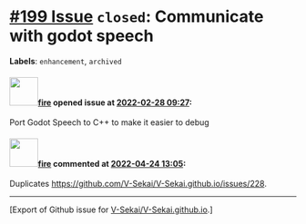 # [\#199 Issue](https://github.com/V-Sekai/V-Sekai.github.io/issues/199) `closed`: Communicate with godot speech
**Labels**: `enhancement`, `archived`


#### <img src="https://avatars.githubusercontent.com/u/32321?u=c2e06a3d2b49a467aa907e54aa259516440267cc&v=4" width="50">[fire](https://github.com/fire) opened issue at [2022-02-28 09:27](https://github.com/V-Sekai/V-Sekai.github.io/issues/199):

 Port Godot Speech to C++ to make it easier to debug
 

#### <img src="https://avatars.githubusercontent.com/u/32321?u=c2e06a3d2b49a467aa907e54aa259516440267cc&v=4" width="50">[fire](https://github.com/fire) commented at [2022-04-24 13:05](https://github.com/V-Sekai/V-Sekai.github.io/issues/199#issuecomment-1107838069):

Duplicates https://github.com/V-Sekai/V-Sekai.github.io/issues/228.


-------------------------------------------------------------------------------



[Export of Github issue for [V-Sekai/V-Sekai.github.io](https://github.com/V-Sekai/V-Sekai.github.io).]
